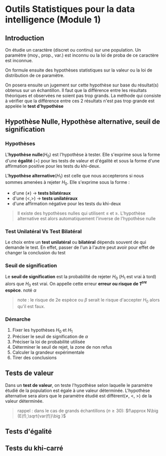 # Outils Statistiques pour la data intelligence (Module 1)

## Introduction

On étudie un caractère (discret ou continu) sur une population. Un paramètre (moy., prop., var.) est inconnu ou la loi de proba de ce caractère est inconnue. 

On formule ensuite des hypothèses statistiques sur la valeur ou la loi de distribution de ce paramètre. 

On posera ensuite un jugement sur cette hypothèse sur base du résultat(s) obtenus sur un échantillon. Il faut que la différence entre les résultats théoriques et observées ne soient pas trop grands. La méthode qui consiste à vérifier que la différence entre ces 2 résultats n'est pas trop grande est appelée le **test d'hypothèse** 

## Hypothèse Nulle, Hypothèse alternative, seuil de signification

### Hypothèses

L'**hypothèse nulle**($H_0$) est l'hypothèse à tester. Elle s'exprime sous la forme d'une **égalité** (=) pour les tests de valeur et d'égalité et sous la forme d'une affirmation positive pour les tests du khi-deux. 

L'**hypothèse alternative**($H_1$) est celle que nous accepterons si nous sommes amenées à rejeter $H_0$. Elle s'exprime sous la forme : 

* d'une ($\neq$) $\rightarrow$ **tests bilatéraux**
* d'une (<,>)  $\rightarrow$ **tests unilatéraux**
* d'une affirmation négative pour les tests du khi-deux

> Il existe des hypothèses nulles qui utilisent $\leq$ et $\geq$. L'hypothèse alternative est alors automatiquement l'inverse de l'hypothèse nulle

### Test Unilatéral Vs Test Bilatéral

Le choix entre un **test unilatéral** ou **bilatéral** dépends souvent de qui demande le test. En effet, passer de l'un à l'autre peut avoir pour effet de changer la conclusion du test

### Seuil de signification

Le **seuil de signification** est la probabilité de rejeter $H_0$ ($H_1$ est vrai à tord) alors que $H_0$ est vrai. On appelle cette erreur **erreur ou risque de $1^{ere}$ espèce**. noté $\alpha$

> note : le risque de 2e espèce ou $\beta$ serait le risque d'accepter $H_0$ alors qu'il est faux.

### Démarche 

1. Fixer les hypothèses $H_0$ et $H_1$
2. Préciser le seuil de signification de $\alpha$
3. Préciser la loi de probabilité utilisée 
4. Déterminer le seuil de rejet, la zone de non refus
5. Calculer la grandeur expérimentale
6. Tirer des conclusions

## Tests de valeur 

Dans un **test de valeur**, on teste l'hypothèse selon laquelle le paramètre étudié de la population est égale à une valeur déterminée. L'hypothèse alternative sera alors que le paramètre étudié est différent($\neq$, $<$, $>$) de la valeur déterminée.

> rappel : dans le cas de grands échantillons ($n\geq 30$): $f\approx N\big (E(f),\sqrt{var(f)}\big )$

## Tests d'égalité

## Tests du khi-carré

